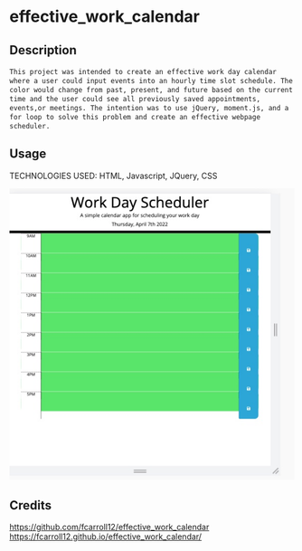 # effective_work_calendar

## Description

    This project was intended to create an effective work day calendar where a user could input events into an hourly time slot schedule. The color would change from past, present, and future based on the current time and the user could see all previously saved appointments, events,or meetings. The intention was to use jQuery, moment.js, and a for loop to solve this problem and create an effective webpage scheduler.


## Usage
TECHNOLOGIES USED: 
HTML,
Javascript,
JQuery,
CSS 

![alt text](assets/images/screenshot.jpg)
    

## Credits

 https://github.com/fcarroll12/effective_work_calendar
 https://fcarroll12.github.io/effective_work_calendar/
